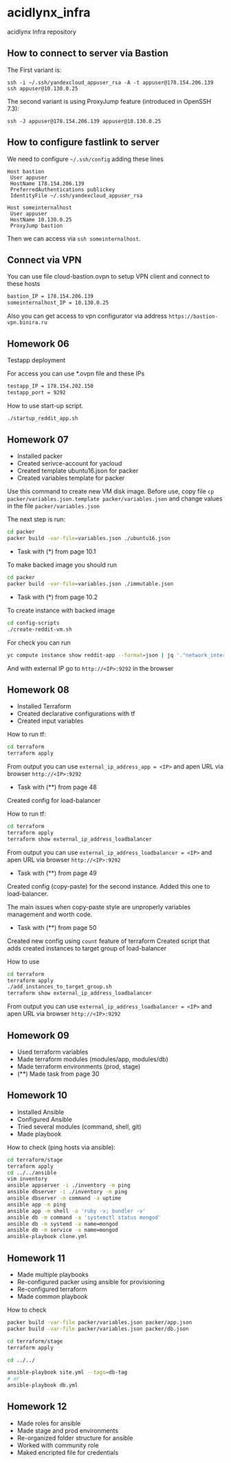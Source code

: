 # acidlynx_infra
acidlynx Infra repository

## How to connect to server via Bastion

The First variant is:

`ssh -i ~/.ssh/yandexcloud_appuser_rsa -A -t appuser@178.154.206.139 ssh appuser@10.130.0.25`

The second variant is using ProxyJump feature (introduced in OpenSSH 7.3):

`ssh -J appuser@178.154.206.139 appuser@10.130.0.25`

## How to configure fastlink to server

We need to configure `~/.ssh/config` adding these lines

``` ssh
Host bastion
 User appuser
 HostName 178.154.206.139
 PreferredAuthentications publickey
 IdentityFile ~/.ssh/yandexcloud_appuser_rsa

Host someinternalhost
 User appuser
 HostName 10.130.0.25
 ProxyJump bastion
```

Then we can access via `ssh someinternalhost`.

## Connect via VPN

You can use file cloud-bastion.ovpn to setup VPN client and connect to these hosts

```txt
bastion_IP = 178.154.206.139
someinternalhost_IP = 10.130.0.25
```

Also you can get access to vpn configurator via address `https://bastion-vpn.binira.ru`

## Homework 06

Testapp deployment

For access you can use *.ovpn file and these IPs

```txt
testapp_IP = 178.154.202.150
testapp_port = 9292
```

How to use start-up script.

```bash
./startup_reddit_app.sh
```

## Homework 07

* Installed packer
* Created serivce-account for yacloud
* Created template ubuntu16.json for packer
* Created variables template for packer

Use this command to create new VM disk image. Before use,
copy file `cp packer/variables.json.template packer/variables.json` and change values
in the file `packer/variables.json`

The next step is run:

```bash
cd packer
packer build -var-file=variables.json ./ubuntu16.json
```

* Task with (*) from page 10.1

To make backed image you should run

```bash
cd packer
packer build -var-file=variables.json ./immutable.json
```

* Task with (*) from page 10.2

To create instance with backed image

```bash
cd config-scripts
./create-reddit-vm.sh
```

For check you can run

```bash
yc compute instance show reddit-app --format=json | jq '."network_interfaces"[0]."primary_v4_address"."one_to_one_nat"."address"'
```

And with external IP go to `http://<IP>:9292` in the browser

## Homework 08

* Installed Terraform
* Created declarative configurations with tf
* Created input variables

How to run tf:

```bash
cd terraform
terraform apply
```

From output you can use `external_ip_address_app = <IP>` and apen URL via browser `http://<IP>:9292`

* Task with (**) from page 48

Created config for load-balancer

How to run tf:

```bash
cd terraform
terraform apply
terraform show external_ip_address_loadbalancer
```

From output you can use `external_ip_address_loadbalancer = <IP>` and apen URL via browser `http://<IP>:9292`

* Task with (**) from page 49

Created config (copy-paste) for the second instance. Added this one to load-balancer.

The main issues when copy-paste style are unproperly variables management and worth code.

 * Task with (**) from page 50

Created new config using `count` feature of terraform
Created script that adds created instances to target group of load-balancer

How to use

```bash
cd terraform
terraform apply
./add_instances_to_target_group.sh
terraform show external_ip_address_loadbalancer
```

From output you can use `external_ip_address_loadbalancer = <IP>` and apen URL via browser `http://<IP>:9292`

## Homework 09

* Used terraform variables
* Made terraform modules (modules/app, modules/db)
* Made terraform environments (prod, stage)
* (**) Made task from page 30

## Homework 10

* Installed Ansible
* Configured Ansible
* Tried several modules (command, shell, git)
* Made playbook

How to check (ping hosts via ansible):

```bash
cd terraform/stage
terraform apply
cd ../../ansible
vim inventory
ansible appserver -i ./inventory -m ping
ansible dbserver -i ./inventory -m ping
ansible dbserver -m command -a uptime
ansible app -m ping
ansible app -m shell -a 'ruby -v; bundler -v'
ansible db -m command -a 'systemctl status mongod'
ansible db -m systemd -a name=mongod
ansible db -m service -a name=mongod
ansible-playbook clone.yml
```

## Homework 11

* Made multiple playbooks
* Re-configured packer using ansible for provisioning
* Re-configured terraform
* Made common playbook

How to check

```bash
packer build -var-file packer/variables.json packer/app.json
packer build -var-file packer/variables.json packer/db.json

cd terraform/stage
terraform apply

cd ../../

ansible-playbook site.yml --tags=db-tag
# or
ansible-playbook db.yml

```

## Homework 12

* Made roles for ansible
* Made stage and prod environments
* Re-organized folder structure for ansible
* Worked with community role
* Maked encripted file for credentials
